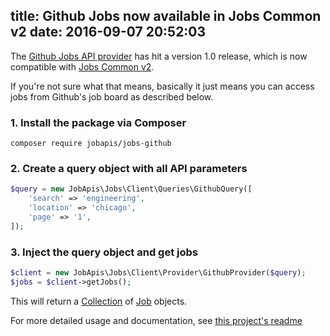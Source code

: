 title: Github Jobs now available in Jobs Common v2
date: 2016-09-07 20:52:03
---

The [Github Jobs API provider](https://github.com/jobapis/jobs-github) has hit a version 1.0 release, which is now compatible with [Jobs Common v2](http://www.jobapis.com/2016/09/03/jobs-common-v2-release/).

If you're not sure what that means, basically it just means you can access jobs from Github's job board as described below.

### 1. Install the package via Composer

`composer require jobapis/jobs-github`

### 2. Create a query object with all API parameters
```php
$query = new JobApis\Jobs\Client\Queries\GithubQuery([
    'search' => 'engineering',
    'location' => 'chicago',
    'page' => '1',
]);
```

### 3. Inject the query object and get jobs

```php
$client = new JobApis\Jobs\Client\Provider\GithubProvider($query);
$jobs = $client->getJobs();
```

This will return a [Collection](https://github.com/jobapis/jobs-common/blob/master/src/Collection.php) of [Job](https://github.com/jobapis/jobs-common/blob/master/src/Job.php) objects.

For more detailed usage and documentation, see [this project's readme](https://github.com/jobapis/jobs-github#usage)
